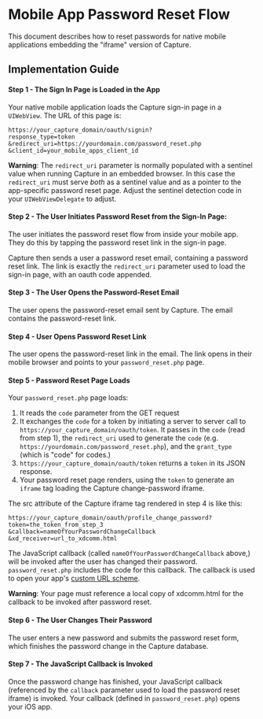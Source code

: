 # Mobile App Password Reset Flow

This document describes how to reset passwords for native mobile
applications embedding the "iframe" version of Capture.

## Implementation Guide

#### Step 1 - The Sign In Page is Loaded in the App

Your native mobile application loads the Capture sign-in page in a 
`UIWebView`. The URL of this page is:  

    https://your_capture_domain/oauth/signin?
    response_type=token
    &redirect_uri=https://yourdomain.com/password_reset.php
    &client_id=your_mobile_apps_client_id

**Warning**: The `redirect_uri` parameter is normally populated with a
sentinel value when running Capture in an embedded browser. In this 
case the `redirect_uri` must serve *both* as a sentinel value and as a 
pointer to the app-specific password reset page. Adjust the sentinel 
detection code in your `UIWebViewDelegate` to adjust.

#### Step 2 - The User Initiates Password Reset from the Sign-In Page:

The user initiates the password reset flow from inside your mobile app. 
They do this by tapping the password reset link in the sign-in page.

Capture then sends a user a password reset email, containing a password
reset link. The link is exactly the `redirect_uri` parameter used to
load the sign-in page, with an oauth code appended.

#### Step 3 - The User Opens the Password-Reset Email

The user opens the password-reset email sent by Capture. The email 
contains the password-reset link.

#### Step 4 - User Opens Password Reset Link

The user opens the password-reset link in the email. The link opens in 
their mobile browser and points to your `password_reset.php` page.

#### Step 5 - Password Reset Page Loads

Your `password_reset.php` page loads:

 1. It reads the `code` parameter from the GET request
 2. It exchanges the `code` for a token by initiating a server to server
   call to `https://your_capture_domain/oauth/token`.
   It passes in the `code` (read from step 1), the `redirect_uri` used to 
   generate the `code` (e.g. 
   `https://yourdomain.com/password_reset.php`), and the `grant_type`
   (which is "code" for codes.)
 3. `https://your_capture_domain/oauth/token` returns a `token` in 
    its JSON response.
 4. Your password reset page renders, using the `token` to generate
    an `iframe` tag loading the Capture change-password iframe.

The src attribute of the Capture iframe tag rendered in step 4 is like this:

    https://your_capture_domain/oauth/profile_change_password?
    token=the_token_from_step_3
    &callback=nameOfYourPasswordChangeCallback
    &xd_receiver=url_to_xdcomm.html

The JavaScript callback (called `nameOfYourPasswordChangeCallback` 
above,) will be invoked after the user has changed their password.
`password_reset.php` includes the code for this callback. The callback is
used to open your app's [custom URL scheme](http://developer.apple.com/library/ios/#documentation/iPhone/Conceptual/iPhoneOSProgrammingGuide/AdvancedAppTricks/AdvancedAppTricks.html).

**Warning**: Your page must reference a local copy of xdcomm.html for the
callback to be invoked after password reset.

#### Step 6 - The User Changes Their Password

The user enters a new password and submits the password reset form, which
finishes the password change in the Capture database.

#### Step 7 - The JavaScript Callback is Invoked

Once the password change has finished, your JavaScript callback 
(referenced by the `callback` parameter used to load the password reset
iframe) is invoked. Your callback (defined in `password_reset.php`)
opens your iOS app.


